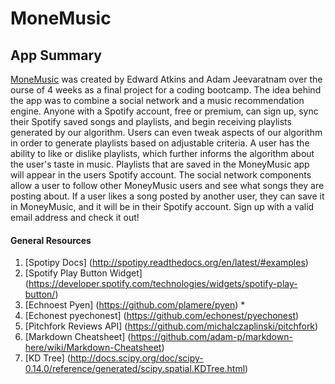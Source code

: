 # MoneMusic
## App Summary
[MoneMusic](moneymusic.co) was created by Edward Atkins and Adam Jeevaratnam over the ourse of 4 weeks as a final project for a coding bootcamp.  The idea behind the app was to combine a social network and a music recommendation engine.  Anyone with a Spotify account, free or premium, can sign up, sync their Spotify saved songs and playlists, and begin receiving playlists generated by our algorithm.  Users can even tweak aspects of our algorithm in order to generate playlists based on adjustable criteria.  A user has the ability to like or dislike playlists, which further informs the algorithm about the user's taste in music.  Playlists that are saved in the MoneyMusic app will appear in the users Spotify account.  The social network components allow a user to follow other MoneyMusic users and see what songs they are posting about.  If a user likes a song posted by another user, they can save it in MoneyMusic, and it will be in their Spotify account.  Sign up with a valid email address and check it out!



#### General Resources
1. [Spotipy Docs] (http://spotipy.readthedocs.org/en/latest/#examples)
2. [Spotify Play Button Widget] (https://developer.spotify.com/technologies/widgets/spotify-play-button/)
3. [Echnoest Pyen] (https://github.com/plamere/pyen) *
4. [Echonest pyechonest] (https://github.com/echonest/pyechonest)
5. [Pitchfork Reviews API] (https://github.com/michalczaplinski/pitchfork)
5. [Markdown Cheatsheet] (https://github.com/adam-p/markdown-here/wiki/Markdown-Cheatsheet)
6. [KD Tree] (http://docs.scipy.org/doc/scipy-0.14.0/reference/generated/scipy.spatial.KDTree.html)
